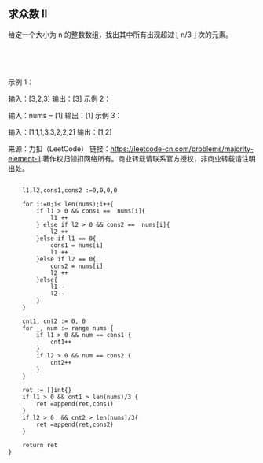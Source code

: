## 求众数 II
给定一个大小为 n 的整数数组，找出其中所有出现超过 ⌊ n/3 ⌋ 次的元素。

 

 

示例 1：

输入：[3,2,3]
输出：[3]
示例 2：

输入：nums = [1]
输出：[1]
示例 3：

输入：[1,1,1,3,3,2,2,2]
输出：[1,2]

来源：力扣（LeetCode）
链接：https://leetcode-cn.com/problems/majority-element-ii
著作权归领扣网络所有。商业转载请联系官方授权，非商业转载请注明出处。

```gofunc majorityElement(nums []int) []int {

    l1,l2,cons1,cons2 :=0,0,0,0

    for i:=0;i< len(nums);i++{
        if l1 > 0 && cons1 ==  nums[i]{
            l1 ++
        } else if l2 > 0 && cons2 ==  nums[i]{
            l2 ++
        }else if l1 == 0{
            cons1 = nums[i]
            l1 ++
        }else if l2 == 0{
            cons2 = nums[i]
            l2 ++
        }else{
            l1--
            l2--
        }
    }

    cnt1, cnt2 := 0, 0
    for _, num := range nums {
        if l1 > 0 && num == cons1 {
            cnt1++
        }
        if l2 > 0 && num == cons2 {
            cnt2++
        }
    }

    ret := []int{}
    if l1 > 0 && cnt1 > len(nums)/3 {
        ret =append(ret,cons1)
    }
    if l2 > 0  && cnt2 > len(nums)/3{
        ret =append(ret,cons2)
    }

    return ret
}
```
